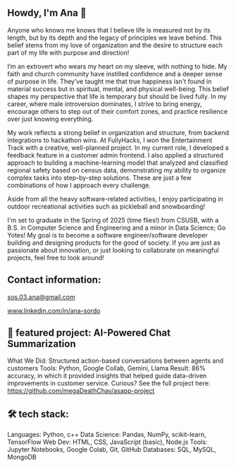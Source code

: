 ## Howdy, I'm Ana 👋

Anyone who knows me knows that I believe life is measured not by its length, but by its depth and the legacy of principles we leave behind. This belief stems from my love of organization and the desire to structure each part of my life with purpose and direction!

I’m an extrovert who wears my heart on my sleeve, with nothing to hide. My faith and church community have instilled confidence and a deeper sense of purpose in life. They’ve taught me that true happiness isn't found in material success but in spiritual, mental, and physical well-being. This belief shapes my perspective that life is temporary but should be lived fully. In my career, where male introversion dominates, I strive to bring energy, encourage others to step out of their comfort zones, and practice resilience over just knowing everything.

My work reflects a strong belief in organization and structure, from backend integrations to hackathon wins. At FullyHacks, I won the Entertainment Track with a creative, well-planned project. In my current role, I developed a feedback feature in a customer admin frontend. I also applied a structured approach to building a machine-learning model that analyzed and classified regional safety based on census data, demonstrating my ability to organize complex tasks into step-by-step solutions. These are just a few combinations of how I approach every challenge.

Aside from all the heavy software-related activities, I enjoy participating in outdoor recreational activities such as pickleball and snowboarding!

I'm set to graduate in the Spring of 2025 (time flies!) from CSUSB, with a B.S. in Computer Science and Engineering and a minor in Data Science; Go Yotes! My goal is to become a software engineer/software developer building and designing products for the good of society. If you are just as passionate about innovation, or just looking to collaborate on meaningful projects, feel free to look around!


## Contact information:
sos.03.ana@gmail.com

www.linkedin.com/in/ana-sordo

## 🎯 featured project: AI-Powered Chat Summarization
What We Did: Structured action-based conversations between agents and customers
Tools: Python, Google Collab, Gemini, Llama
Result: 86% accuracy, in which it provided insights that helped guide data-driven improvements in customer service.
Curious? See the full project here: https://github.com/megaDeathChav/asapp-project

 

## 🛠 tech stack:
Languages: Python, c++
Data Science: Pandas, NumPy, scikit-learn, TensorFlow
Web Dev: HTML, CSS, JavaScript (basic), Node.js
Tools: Jupyter Notebooks, Google Colab, Git, GitHub
Databases: SQL, MySQL, MongoDB
 
